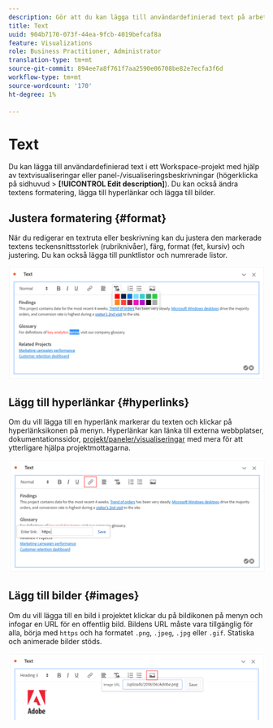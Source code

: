 ```yaml
---
description: Gör att du kan lägga till användardefinierad text på arbetsytan.
title: Text
uuid: 904b7170-073f-44ea-9fcb-4019befcaf8a
feature: Visualizations
role: Business Practitioner, Administrator
translation-type: tm+mt
source-git-commit: 894ee7a8f761f7aa2590e06708be82e7ecfa3f6d
workflow-type: tm+mt
source-wordcount: '170'
ht-degree: 1%

---
```



# Text

Du kan lägga till användardefinierad text i ett Workspace-projekt med hjälp av textvisualiseringar eller panel-/visualiseringsbeskrivningar (högerklicka på sidhuvud > **[!UICONTROL Edit description]**). Du kan också ändra textens formatering, lägga till hyperlänkar och lägga till bilder.

## Justera formatering {#format}

När du redigerar en textruta eller beskrivning kan du justera den markerade textens teckensnittsstorlek (rubriknivåer), färg, format (fet, kursiv) och justering. Du kan också lägga till punktlistor och numrerade listor.

![](assets/format.png)

## Lägg till hyperlänkar {#hyperlinks}

Om du vill lägga till en hyperlänk markerar du texten och klickar på hyperlänksikonen på menyn. Hyperlänkar kan länka till externa webbplatser, dokumentationssidor, [projekt/paneler/visualiseringar](https://experienceleague.adobe.com/docs/analytics/analyze/analysis-workspace/curate-share/shareable-links.html) med mera för att ytterligare hjälpa projektmottagarna.

![](assets/hyperlink.png)

## Lägg till bilder {#images}

Om du vill lägga till en bild i projektet klickar du på bildikonen på menyn och infogar en URL för en offentlig bild. Bildens URL måste vara tillgänglig för alla, börja med `https` och ha formatet `.png`, `.jpeg`, `.jpg` eller `.gif`. Statiska och animerade bilder stöds.

![](assets/image.png)
